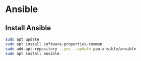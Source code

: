 # Ansible

## Install Ansible

```bash
sudo apt update
sudo apt install software-properties-common
sudo add-apt-repository --yes --update ppa:ansible/ansible
sudo apt install ansible
```
